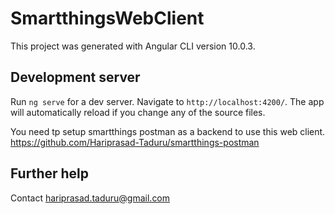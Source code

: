 # SmartthingsWebClient

This project was generated with Angular CLI version 10.0.3.

## Development server

Run `ng serve` for a dev server. Navigate to `http://localhost:4200/`. The app will automatically reload if you change any of the source files.

You need tp setup smartthings postman as a backend to use this web client. 
https://github.com/Hariprasad-Taduru/smartthings-postman


## Further help

Contact hariprasad.taduru@gmail.com
